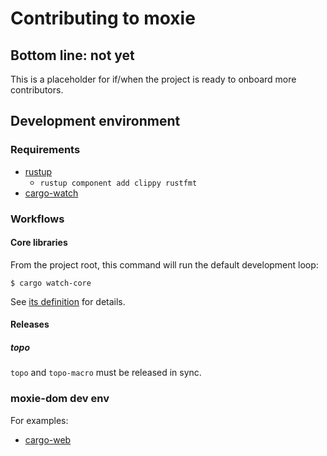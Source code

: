 # Contributing to moxie

## Bottom line: not yet

This is a placeholder for if/when the project is ready to onboard more contributors.

## Development environment

### Requirements

* [rustup](https://rustup.rs)
  * `rustup component add clippy rustfmt`
* [cargo-watch](https://crates.io/crates/cargo-watch)

### Workflows

#### Core libraries

From the project root, this command will run the default development loop:

```shell
$ cargo watch-core
```

See [its definition](./.cargo/config) for details.

#### Releases

##### topo

`topo` and `topo-macro` must be released in sync.

### moxie-dom dev env

For examples:

* [cargo-web](https://crates.io/crates/cargo-web)
